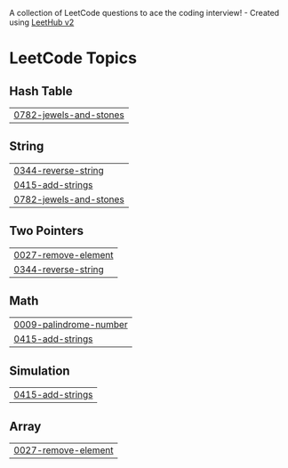 A collection of LeetCode questions to ace the coding interview! - Created using [LeetHub v2](https://github.com/arunbhardwaj/LeetHub-2.0)
<!---LeetCode Topics Start-->
# LeetCode Topics
## Hash Table
|  |
| ------- |
| [0782-jewels-and-stones](https://github.com/M-Ashkar-C/leetcode/tree/master/0782-jewels-and-stones) |
## String
|  |
| ------- |
| [0344-reverse-string](https://github.com/M-Ashkar-C/leetcode/tree/master/0344-reverse-string) |
| [0415-add-strings](https://github.com/M-Ashkar-C/leetcode/tree/master/0415-add-strings) |
| [0782-jewels-and-stones](https://github.com/M-Ashkar-C/leetcode/tree/master/0782-jewels-and-stones) |
## Two Pointers
|  |
| ------- |
| [0027-remove-element](https://github.com/M-Ashkar-C/leetcode/tree/master/0027-remove-element) |
| [0344-reverse-string](https://github.com/M-Ashkar-C/leetcode/tree/master/0344-reverse-string) |
## Math
|  |
| ------- |
| [0009-palindrome-number](https://github.com/M-Ashkar-C/leetcode/tree/master/0009-palindrome-number) |
| [0415-add-strings](https://github.com/M-Ashkar-C/leetcode/tree/master/0415-add-strings) |
## Simulation
|  |
| ------- |
| [0415-add-strings](https://github.com/M-Ashkar-C/leetcode/tree/master/0415-add-strings) |
## Array
|  |
| ------- |
| [0027-remove-element](https://github.com/M-Ashkar-C/leetcode/tree/master/0027-remove-element) |
<!---LeetCode Topics End-->